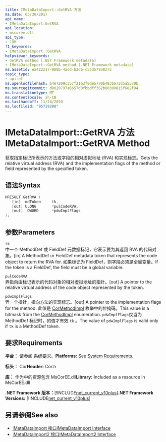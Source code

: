 ```yaml
---
title: IMetaDataImport::GetRVA 方法
ms.date: 03/30/2017
api_name:
- IMetaDataImport.GetRVA
api_location:
- mscoree.dll
api_type:
- COM
f1_keywords:
- IMetaDataImport::GetRVA
helpviewer_keywords:
- GetRVA method [.NET Framework metadata]
- IMetaDataImport::GetRVA method [.NET Framework metadata]
ms.assetid: ea422217-988b-4acd-b2db-c55357938275
topic_type:
- apiref
ms.openlocfilehash: b4e7209c357f21a3f0de5770b483b673d5a5570b
ms.sourcegitcommit: d8020797a6657d0fbbdff362b80300815f682f94
ms.translationtype: MT
ms.contentlocale: zh-CN
ms.lasthandoff: 11/24/2020
ms.locfileid: "95729208"
---
```

# <a name="imetadataimportgetrva-method"></a><span data-ttu-id="f1a29-102">IMetaDataImport::GetRVA 方法</span><span class="sxs-lookup"><span data-stu-id="f1a29-102">IMetaDataImport::GetRVA Method</span></span>

<span data-ttu-id="f1a29-103">获取指定标记所表示的方法或字段的相对虚拟地址 (RVA) 和实现标志。</span><span class="sxs-lookup"><span data-stu-id="f1a29-103">Gets the relative virtual address (RVA) and the implementation flags of the method or field represented by the specified token.</span></span>  
  
## <a name="syntax"></a><span data-ttu-id="f1a29-104">语法</span><span class="sxs-lookup"><span data-stu-id="f1a29-104">Syntax</span></span>  
  
```cpp  
HRESULT GetRVA (  
   [in]  mdToken     tk,
   [out] ULONG       *pulCodeRVA,
   [out]  DWORD      *pdwImplFlags  
);  
```  
  
## <a name="parameters"></a><span data-ttu-id="f1a29-105">参数</span><span class="sxs-lookup"><span data-stu-id="f1a29-105">Parameters</span></span>  

 `tk`  
 <span data-ttu-id="f1a29-106">中一个 MethodDef 或 FieldDef 元数据标记，它表示要为其返回 RVA 的代码对象。</span><span class="sxs-lookup"><span data-stu-id="f1a29-106">[in] A MethodDef or FieldDef metadata token that represents the code object to return the RVA for.</span></span> <span data-ttu-id="f1a29-107">如果标记为 FieldDef，则字段必须是全局变量。</span><span class="sxs-lookup"><span data-stu-id="f1a29-107">If the token is a FieldDef, the field must be a global variable.</span></span>  
  
 `pulCodeRVA`  
 <span data-ttu-id="f1a29-108">弄指向由标记表示的代码对象的相对虚拟地址的指针。</span><span class="sxs-lookup"><span data-stu-id="f1a29-108">[out] A pointer to the relative virtual address of the code object represented by the token.</span></span>  
  
 `pdwImplFlags`  
 <span data-ttu-id="f1a29-109">弄一个指针，指向方法的实现标志。</span><span class="sxs-lookup"><span data-stu-id="f1a29-109">[out] A pointer to the implementation flags for the method.</span></span> <span data-ttu-id="f1a29-110">此值是 [CorMethodImpl](cormethodimpl-enumeration.md) 枚举中的位掩码。</span><span class="sxs-lookup"><span data-stu-id="f1a29-110">This value is a bitmask from the [CorMethodImpl](cormethodimpl-enumeration.md) enumeration.</span></span> <span data-ttu-id="f1a29-111">`pdwImplFlags`仅当为 MethodDef 标记时，的值才有效 `tk` 。</span><span class="sxs-lookup"><span data-stu-id="f1a29-111">The value of `pdwImplFlags` is valid only if `tk` is a MethodDef token.</span></span>  
  
## <a name="requirements"></a><span data-ttu-id="f1a29-112">要求</span><span class="sxs-lookup"><span data-stu-id="f1a29-112">Requirements</span></span>  

 <span data-ttu-id="f1a29-113">**平台：** 请参阅 [系统要求](../../get-started/system-requirements.md)。</span><span class="sxs-lookup"><span data-stu-id="f1a29-113">**Platforms:** See [System Requirements](../../get-started/system-requirements.md).</span></span>  
  
 <span data-ttu-id="f1a29-114">**标头：** Cor</span><span class="sxs-lookup"><span data-stu-id="f1a29-114">**Header:** Cor.h</span></span>  
  
 <span data-ttu-id="f1a29-115">**库：** 作为中的资源包含 MsCorEE.dll</span><span class="sxs-lookup"><span data-stu-id="f1a29-115">**Library:** Included as a resource in MsCorEE.dll</span></span>  
  
 <span data-ttu-id="f1a29-116">**.NET Framework 版本：**[!INCLUDE[net_current_v10plus](../../../../includes/net-current-v10plus-md.md)]</span><span class="sxs-lookup"><span data-stu-id="f1a29-116">**.NET Framework Versions:** [!INCLUDE[net_current_v10plus](../../../../includes/net-current-v10plus-md.md)]</span></span>  
  
## <a name="see-also"></a><span data-ttu-id="f1a29-117">另请参阅</span><span class="sxs-lookup"><span data-stu-id="f1a29-117">See also</span></span>

- [<span data-ttu-id="f1a29-118">IMetaDataImport 接口</span><span class="sxs-lookup"><span data-stu-id="f1a29-118">IMetaDataImport Interface</span></span>](imetadataimport-interface.md)
- [<span data-ttu-id="f1a29-119">IMetaDataImport2 接口</span><span class="sxs-lookup"><span data-stu-id="f1a29-119">IMetaDataImport2 Interface</span></span>](imetadataimport2-interface.md)
